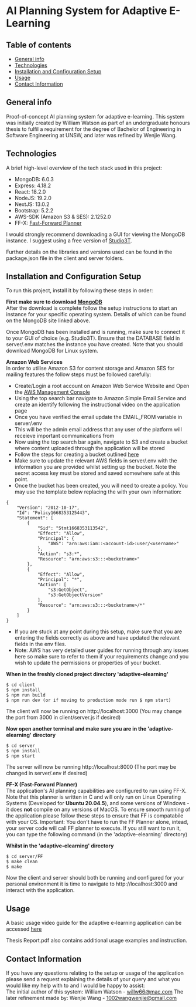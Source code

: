 # AI Planning System for Adaptive E-Learning

## Table of contents
* [General info](#general-info)
* [Technologies](#technologies)
* [Installation and Configuration Setup](#installation-and-configuration-setup)
* [Usage](#usage)
* [Contact Information](#contact-information)

## General info
Proof-of-concept AI planning system for adaptive e-learning. This system was initially created by William Watson as part of an undergraduate honours thesis to fulfil a requirement for the degree of Bachelor of Engineering in Software Engineering at UNSW, and later was refined by Wenjie Wang. 
	
## Technologies
A brief high-level overview of the tech stack used in this project:

* MongoDB: 6.0.3
* Express: 4.18.2
* React: 18.2.0
* NodeJS: 19.2.0
* NextJS: 13.0.2
* Bootstrap: 5.2.2
* AWS-SDK (Amazon S3 & SES): 2.1252.0
* FF-X: [Fast-Forward Planner](https://fai.cs.uni-saarland.de/hoffmann/ff.html)

I would strongly recommend downloading a GUI for viewing the MongoDB instance. I suggest using a free version of [Studio3T](https://studio3t.com/).

Further details on the libraries and versions used can be found in the package.json file in the client and server folders.
	
## Installation and Configuration Setup
To run this project, install it by following these steps in order:

**First make sure to download [MongoDB](https://www.mongodb.com/try/download/community)**  
After the download is complete follow the setup instructions to start an instance for your specific operating system. Details of which can be found on the MongoDB site linked above.

Once MongoDB has been installed and is running, make sure to connect it to your GUI of choice (e.g. Studio3T). Ensure that the DATABASE field in server/.env matches the instance you have created. Note that you should download MongoDB for Linux system.

**Amazon Web Services**  
In order to utilise Amazon S3 for content storage and Amazon SES for mailing features the follow steps must be followed carefully:

* Create/Login a root account on Amazon Web Service Website and Open the [AWS Management Console](https://aws.amazon.com/console/)
* Using the top search bar navigate to Amazon Simple Email Service and create an identify following the instructional video on the application page
* Once you have verified the email update the EMAIL_FROM variable in server/.env
* This will be the admin email address that any user of the platform will receieve important communications from
* Now using the top search bar again, navigate to S3 and create a bucket where content uploaded through the application will be stored
* Follow the steps for creating a bucket outlined [here](https://docs.aws.amazon.com/AmazonS3/latest/userguide/creating-bucket.html)
* Make sure to update the relevant AWS fields in server/.env with the information you are provided whilst setting up the bucket. Note the secret access key must be stored and saved somewhere safe at this point.
* Once the bucket has been created, you will need to create a policy. You may use the template below replacing the <fields> with your own information:
```
{
    "Version": "2012-10-17",
    "Id": "Policy1668353125443",
    "Statement": [
        {
            "Sid": "Stmt1668353113542",
            "Effect": "Allow",
            "Principal": {
                "AWS": "arn:aws:iam::<account-id>:user/<username>"
            },
            "Action": "s3:*",
            "Resource": "arn:aws:s3:::<bucketname>"
        },
        {
            "Effect": "Allow",
            "Principal": "*",
            "Action": [
                "s3:GetObject",
                "s3:GetObjectVersion"
            ],
            "Resource": "arn:aws:s3:::<bucketname>/*"
        }
    ]
}
```
* If you are stuck at any point during this setup, make sure that you are entering the fields correctly as above and have updated the relevant fields in the env files.
* Note: AWS has very detailed user guides for running through any issues here so make sure to refer to them if your requirements change and you wish to update the permissions or properties of your bucket.

**When in the freshly cloned project directory 'adaptive-elearning'** 
```
$ cd client
$ npm install
$ npm run build
$ npm run dev (or if moving to production mode run $ npm start)  
```
The client will now be running on http://localhost:3000 (You may change the port from 3000 in client/server.js if desired)

**Now open another terminal and make sure you are in the 'adaptive-elearning' directory**
```
$ cd server
$ npm install
$ npm start
```
The server will now be running http://localhost:8000 (The port may be changed in server/.env if desired)

**FF-X (Fast-Forward Planner)**  
The application's AI planning capabilities are configured to run using FF-X. Note that this planner is written in C and will only run on Linux Operating Systems (Developed for **Ubuntu 20.04.5**), and some versions of Windows - it does **not** compile on any versions of MacOS. To ensure smooth running of the application please follow these steps to ensure that FF is compatabile with your OS.
Important: You don't have to run the FF Planner alone, intead, your server code will call FF planner to execute. If you still want to run it, you can type the following command (in the 'adaptive-elearning' directory)

**Whilst in the 'adaptive-elearning' directory**
```
$ cd server/FF
$ make clean
$ make
```
Now the client and server should both be running and configured for your personal environment it is time to navigate to http://localhost:3000 and interact with the application.

## Usage

A basic usage video guide for the adaptive e-learning application can be accessed [here](https://youtu.be/IcLdVCNwRqc)

Thesis Report.pdf also contains additional usage examples and instruction.

## Contact Information
If you have any questions relating to the setup or usage of the application please send a request explaining the details of your query and what you would like my help with to and I would be happy to assist:  
The initial author of this system: William Watson - willw66@mac.com
The later refinement made by: Wenjie Wang - 1002wangwenjie@gmail.com
